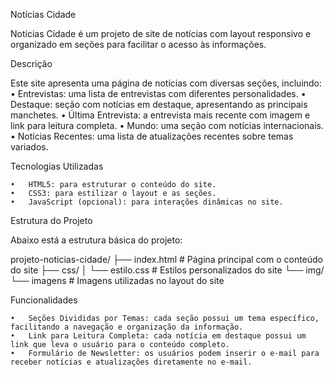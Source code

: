 Notícias Cidade

Notícias Cidade é um projeto de site de notícias com layout responsivo e organizado em seções para facilitar o acesso às informações.

Descrição

Este site apresenta uma página de notícias com diversas seções, incluindo:
	•	Entrevistas: uma lista de entrevistas com diferentes personalidades.
	•	Destaque: seção com notícias em destaque, apresentando as principais manchetes.
	•	Última Entrevista: a entrevista mais recente com imagem e link para leitura completa.
	•	Mundo: uma seção com notícias internacionais.
	•	Notícias Recentes: uma lista de atualizações recentes sobre temas variados.

Tecnologias Utilizadas

	•	HTML5: para estruturar o conteúdo do site.
	•	CSS3: para estilizar o layout e as seções.
	•	JavaScript (opcional): para interações dinâmicas no site.

Estrutura do Projeto

Abaixo está a estrutura básica do projeto:

projeto-noticias-cidade/
├── index.html        # Página principal com o conteúdo do site
├── css/
│   └── estilo.css    # Estilos personalizados do site
└── img/
    └── imagens       # Imagens utilizadas no layout do site

Funcionalidades

	•	Seções Divididas por Temas: cada seção possui um tema específico, facilitando a navegação e organização da informação.
	•	Link para Leitura Completa: cada notícia em destaque possui um link que leva o usuário para o conteúdo completo.
	•	Formulário de Newsletter: os usuários podem inserir o e-mail para receber notícias e atualizações diretamente no e-mail.
